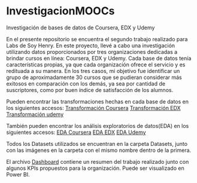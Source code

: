 # InvestigacionMOOCs
Investigación de bases de datos de Coursera, EDX y Udemy


En el presente repositorio se encuentra el segundo trabajo realizado para Labs de Soy Henry.
En este proyecto, llevé a cabo una investigación utilizando datos proporcionados por tres organizaciones dedicadas a brindar cursos en línea: Coursera, EDX y Udemy.
Cada base de datos tenía características propias, ya que cada organización ofrece el servicio y es redituada a su manera.
En los tres casos, mi objetivo fue identificar un grupo de aproximadamente 30 cursos que se pudieran considerar más exitosos en comparación con los demás, ya sea por cantidad de suscriptores, como por buen índice de satisfacción de los alumnos.

Pueden encontrar las transformaciones hechas en cada base de datos en los siguientes accesos:
[Transformación Coursera](https://github.com/pacokrapo/InvestigacionMOOCs/blob/main/Transformaci%C3%B3nCoursera.ipynb)
[Transformación EDX](https://github.com/pacokrapo/InvestigacionMOOCs/blob/main/Transformaci%C3%B3nEDX.ipynb)
[Transformación udemy](https://github.com/pacokrapo/InvestigacionMOOCs/blob/main/Transformaci%C3%B3nUdemy.ipynb)

También pueden encontrar los análisis exploratorios de datos(EDA) en los siguientes accesos:
[EDA Coursera](https://github.com/pacokrapo/InvestigacionMOOCs/blob/main/EDA%20Coursera.ipynb)
[EDA EDX](https://github.com/pacokrapo/InvestigacionMOOCs/blob/main/EDA%20EDX.ipynb)
[EDA Udemy](https://github.com/pacokrapo/InvestigacionMOOCs/blob/main/EDA%20Udemy.ipynb)

Todos los Datasets utilizados se encuentran en la carpeta Datasets, junto con las imágenes en la carpeta con el mismo nombre dentro de la primera.

El archivo [Dashboard](https://github.com/pacokrapo/InvestigacionMOOCs/blob/main/Dashboard.pbix) contiene un resumen del trabajo realizado junto con algunos KPIs propuestos para la organización. Puede ser visualizado en Power BI.
